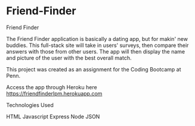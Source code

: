 # Friend-Finder

Friend Finder

The Friend Finder application is basically a dating app, but for makin' new buddies. This full-stack site will take in users' surveys, then compare their answers with those from other users. The app will then display the name and picture of the user with the best overall match.

This project was created as an assignment for the Coding Bootcamp at Penn.

Access the app through Heroku here https://friendfinderlpm.herokuapp.com


Technologies Used

HTML
Javascript
Express
Node
JSON
